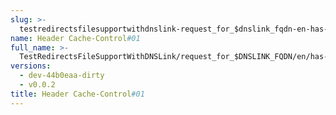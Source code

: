 ```yaml
---
slug: >-
  testredirectsfilesupportwithdnslink-request_for_$dnslink_fqdn-en-has-no-redirects-entry_returns_custom_404,_per__redirects_file_(http_proxy)-header_cache-control#01
name: Header Cache-Control#01
full_name: >-
  TestRedirectsFileSupportWithDNSLink/request_for_$DNSLINK_FQDN/en/has-no-redirects-entry_returns_custom_404,_per__redirects_file_(HTTP_proxy)/Header_Cache-Control#01
versions:
  - dev-44b0eaa-dirty
  - v0.0.2
title: Header Cache-Control#01
---
```


